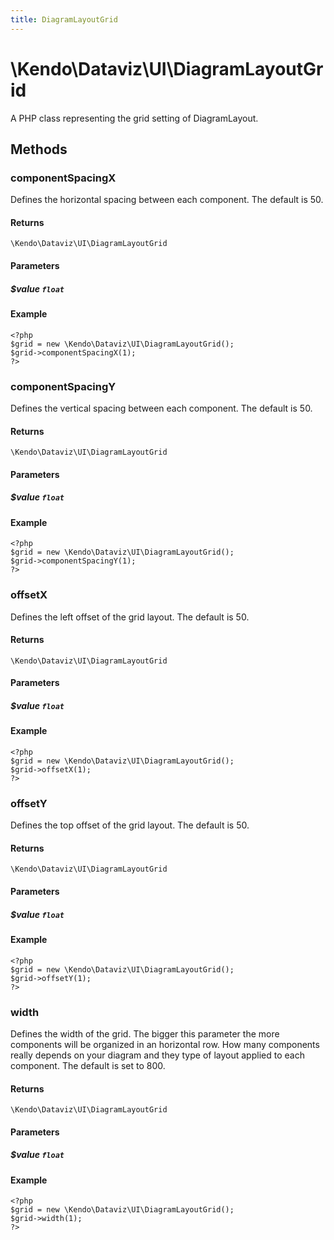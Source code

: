 ```yaml
---
title: DiagramLayoutGrid
---
```


# \Kendo\Dataviz\UI\DiagramLayoutGrid

A PHP class representing the grid setting of DiagramLayout.


## Methods

### componentSpacingX
Defines the horizontal spacing between each component. The default is 50.

#### Returns
`\Kendo\Dataviz\UI\DiagramLayoutGrid`

#### Parameters

##### $value `float`



#### Example 
    <?php
    $grid = new \Kendo\Dataviz\UI\DiagramLayoutGrid();
    $grid->componentSpacingX(1);
    ?>

### componentSpacingY
Defines the vertical spacing between each component. The default is 50.

#### Returns
`\Kendo\Dataviz\UI\DiagramLayoutGrid`

#### Parameters

##### $value `float`



#### Example 
    <?php
    $grid = new \Kendo\Dataviz\UI\DiagramLayoutGrid();
    $grid->componentSpacingY(1);
    ?>

### offsetX
Defines the left offset of the grid layout. The default is 50.

#### Returns
`\Kendo\Dataviz\UI\DiagramLayoutGrid`

#### Parameters

##### $value `float`



#### Example 
    <?php
    $grid = new \Kendo\Dataviz\UI\DiagramLayoutGrid();
    $grid->offsetX(1);
    ?>

### offsetY
Defines the top offset of the grid layout. The default is 50.

#### Returns
`\Kendo\Dataviz\UI\DiagramLayoutGrid`

#### Parameters

##### $value `float`



#### Example 
    <?php
    $grid = new \Kendo\Dataviz\UI\DiagramLayoutGrid();
    $grid->offsetY(1);
    ?>

### width
Defines the width of the grid. The bigger this parameter the more components will be organized in an horizontal row. How many components really depends on your diagram and they type of layout applied to each component. The default is set to 800.

#### Returns
`\Kendo\Dataviz\UI\DiagramLayoutGrid`

#### Parameters

##### $value `float`



#### Example 
    <?php
    $grid = new \Kendo\Dataviz\UI\DiagramLayoutGrid();
    $grid->width(1);
    ?>

